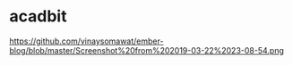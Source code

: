 # acadbit
https://github.com/vinaysomawat/ember-blog/blob/master/Screenshot%20from%202019-03-22%2023-08-54.png 
